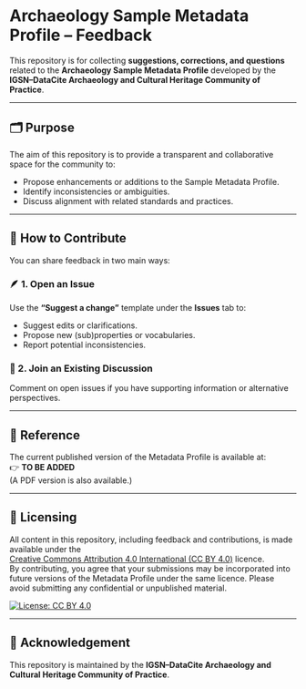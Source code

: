 # Archaeology Sample Metadata Profile – Feedback

This repository is for collecting **suggestions, corrections, and questions** related to the **Archaeology Sample Metadata Profile** developed by the **IGSN–DataCite Archaeology and Cultural Heritage Community of Practice**.

---

## 🗂 Purpose
The aim of this repository is to provide a transparent and collaborative space for the community to:
- Propose enhancements or additions to the Sample Metadata Profile.
- Identify inconsistencies or ambiguities.
- Discuss alignment with related standards and practices.

---

## 💬 How to Contribute

You can share feedback in two main ways:

### 🪶 1. Open an Issue
Use the **“Suggest a change”** template under the **Issues** tab to:
- Suggest edits or clarifications.
- Propose new (sub)properties or vocabularies.
- Report potential inconsistencies.

### 🧩 2. Join an Existing Discussion
Comment on open issues if you have supporting information or alternative perspectives.

---

## 📖 Reference
The current published version of the Metadata Profile is available at:  
👉 **TO BE ADDED**  
(A PDF version is also available.)

---

## 📄 Licensing
All content in this repository, including feedback and contributions, is made available under the  
[Creative Commons Attribution 4.0 International (CC BY 4.0)](https://creativecommons.org/licenses/by/4.0/) licence.  
By contributing, you agree that your submissions may be incorporated into future versions of the Metadata Profile under the same licence. Please avoid submitting any confidential or unpublished material.

[![License: CC BY 4.0](https://img.shields.io/badge/License-CC%20BY%204.0-lightgrey.svg)](https://creativecommons.org/licenses/by/4.0/)

---

## 🤝 Acknowledgement
This repository is maintained by the **IGSN–DataCite Archaeology and Cultural Heritage Community of Practice**.
